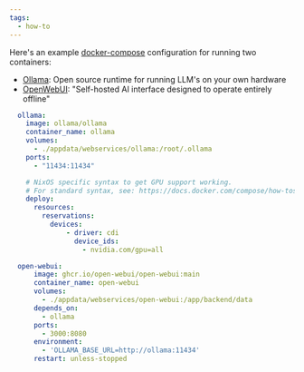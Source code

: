 ```yaml
---
tags:
  - how-to
---
```

Here's an example [docker-compose](Docker-Compose) configuration for running two containers:
- [Ollama](https://ollama.com/): Open source runtime for running LLM's on your own hardware
- [OpenWebUI](https://docs.openwebui.com/): "Self-hosted AI interface designed to operate entirely offline"


``` yaml
  ollama:
    image: ollama/ollama
    container_name: ollama
    volumes:
      - ./appdata/webservices/ollama:/root/.ollama
    ports:
      - "11434:11434"

    # NixOS specific syntax to get GPU support working.
    # For standard syntax, see: https://docs.docker.com/compose/how-tos/gpu-support/
    deploy:
      resources:
        reservations:
          devices:
              - driver: cdi
                device_ids:
                  - nvidia.com/gpu=all

  open-webui:
      image: ghcr.io/open-webui/open-webui:main
      container_name: open-webui
      volumes:
        - ./appdata/webservices/open-webui:/app/backend/data
      depends_on:
        - ollama
      ports:
        - 3000:8080
      environment:
        - 'OLLAMA_BASE_URL=http://ollama:11434'
      restart: unless-stopped
```
